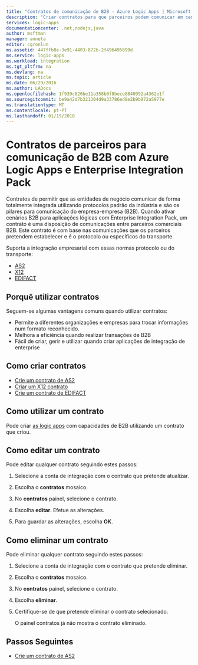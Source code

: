 ```yaml
---
title: "Contratos de comunicação de B2B - Azure Logic Apps | Microsoft Docs"
description: "Criar contratos para que parceiros podem comunicar em cenários B2B Azure Logic Apps e o pacote de integração do Enterprise"
services: logic-apps
documentationcenter: .net,nodejs,java
author: msftman
manager: anneta
editor: cgronlun
ms.assetid: 447ffb8e-3e91-4403-872b-2f496495899d
ms.service: logic-apps
ms.workload: integration
ms.tgt_pltfrm: na
ms.devlang: na
ms.topic: article
ms.date: 06/29/2016
ms.author: LADocs
ms.openlocfilehash: 1f939c626be11a358b0f8bece8840992a4362e1f
ms.sourcegitcommit: be9a42d7b321304d9a33786ed8e2b9b972a5977e
ms.translationtype: MT
ms.contentlocale: pt-PT
ms.lasthandoff: 01/19/2018
---
```

# <a name="partner-agreements-for-b2b-communication-with-azure-logic-apps-and-enterprise-integration-pack"></a>Contratos de parceiros para comunicação de B2B com Azure Logic Apps e Enterprise Integration Pack

Contratos de permitir que as entidades de negócio comunicar de forma totalmente integrada utilizando protocolos padrão da indústria e são os pilares para comunicação do empresa-empresa (B2B). Quando ativar cenários B2B para aplicações lógicas com Enterprise Integration Pack, um contrato é uma disposição de comunicações entre parceiros comerciais B2B. Este contrato é com base nas comunicações que os parceiros pretendem estabelecer e é o protocolo ou específicos do transporte.

Suporta a integração empresarial com essas normas protocolo ou do transporte:

* [AS2](logic-apps-enterprise-integration-as2.md)
* [X12](logic-apps-enterprise-integration-x12.md)
* [EDIFACT](logic-apps-enterprise-integration-edifact.md)

## <a name="why-use-agreements"></a>Porquê utilizar contratos

Seguem-se algumas vantagens comuns quando utilizar contratos:

* Permite a diferentes organizações e empresas para trocar informações num formato reconhecido.
* Melhora a eficiência quando realizar transações de B2B
* Fácil de criar, gerir e utilizar quando criar aplicações de integração de enterprise

## <a name="how-to-create-agreements"></a>Como criar contratos

* [Crie um contrato de AS2](logic-apps-enterprise-integration-as2.md)
* [Criar um X12 contrato](logic-apps-enterprise-integration-x12.md)
* [Crie um contrato de EDIFACT](logic-apps-enterprise-integration-edifact.md)

## <a name="how-to-use-an-agreement"></a>Como utilizar um contrato

Pode criar [as logic apps](logic-apps-overview.md "Saiba mais sobre as Logic apps") com capacidades de B2B utilizando um contrato que criou.

## <a name="how-to-edit-an-agreement"></a>Como editar um contrato

Pode editar qualquer contrato seguindo estes passos:

1. Selecione a conta de integração com o contrato que pretende atualizar.

2. Escolha o **contratos** mosaico.

3. No **contratos** painel, selecione o contrato.

4. Escolha **editar**. Efetue as alterações.

5. Para guardar as alterações, escolha **OK**.

## <a name="how-to-delete-an-agreement"></a>Como eliminar um contrato

Pode eliminar qualquer contrato seguindo estes passos:

1. Selecione a conta de integração com o contrato que pretende eliminar.
2. Escolha o **contratos** mosaico.
3. No **contratos** painel, selecione o contrato.
4. Escolha **eliminar**.
5. Certifique-se de que pretende eliminar o contrato selecionado.

    O painel contratos já não mostra o contrato eliminado.

## <a name="next-steps"></a>Passos Seguintes
* [Crie um contrato de AS2](logic-apps-enterprise-integration-as2.md)
